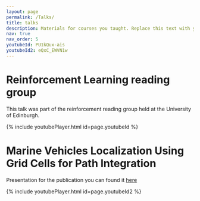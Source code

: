 ```yaml
---
layout: page
permalink: /Talks/
title: talks
description: Materials for courses you taught. Replace this text with your description.
nav: true
nav_order: 5
youtubeId: PU1kQux-ais
youtubeId2: eQxC_EWVN1w
---
```


# Reinforcement Learning reading group

This talk was part of the reinforcement reading group held at the University of Edinburgh. 

{% include youtubePlayer.html id=page.youtubeId %}

# Marine Vehicles Localization Using Grid Cells for Path Integration

Presentation for the publication you can found it [here](https://arxiv.org/abs/2107.13461) 

{% include youtubePlayer.html id=page.youtubeId2 %}
